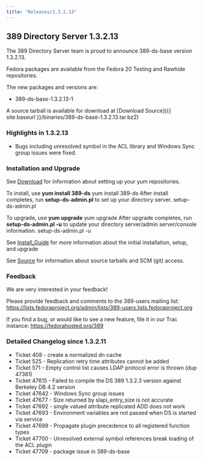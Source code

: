 ```yaml
---
title: "Releases/1.3.2.13"
---
```

389 Directory Server 1.3.2.13
-----------------------------

The 389 Directory Server team is proud to announce 389-ds-base version 1.3.2.13.

Fedora packages are available from the Fedora 20 Testing and Rawhide repositories.

The new packages and versions are:

-   389-ds-base-1.3.2.13-1

A source tarball is available for download at [Download Source]({{ site.baseurl }}/binaries/389-ds-base-1.3.2.13.tar.bz2)

### Highlights in 1.3.2.13

-   Bugs including unresolved symbol in the ACL library and Windows Sync group issues were fixed.

### Installation and Upgrade

See [Download](../download.html) for information about setting up your yum repositories.

To install, use **yum install 389-ds** yum install 389-ds After install completes, run **setup-ds-admin.pl** to set up your directory server. setup-ds-admin.pl

To upgrade, use **yum upgrade** yum upgrade After upgrade completes, run **setup-ds-admin.pl -u** to update your directory server/admin server/console information. setup-ds-admin.pl -u

See [Install\_Guide](../legacy/install-guide.html) for more information about the initial installation, setup, and upgrade

See [Source](../development/source.html) for information about source tarballs and SCM (git) access.

### Feedback

We are very interested in your feedback!

Please provide feedback and comments to the 389-users mailing list: <https://lists.fedoraproject.org/admin/lists/389-users.lists.fedoraproject.org>

If you find a bug, or would like to see a new feature, file it in our Trac instance: <https://fedorahosted.org/389>

### Detailed Changelog since 1.3.2.11

-   Ticket 408 - create a normalized dn cache
-   Ticket 525 - Replication retry time attributes cannot be added
-   Ticket 571 - Empty control list causes LDAP protocol error is thrown (dup 47361)
-   Ticket 47615 - Failed to compile the DS 389 1.3.2.3 version against Berkeley DB 4.2 version
-   Ticket 47642 - Windows Sync group issues
-   Ticket 47677 - Size returned by slapi\_entry\_size is not accurate
-   Ticket 47692 - single valued attribute replicated ADD does not work
-   Ticket 47693 - Environment variables are not passed when DS is started via service
-   Ticket 47699 - Propagate plugin precedence to all registered function types
-   Ticket 47700 - Unresolved external symbol references break loading of the ACL plugin
-   Ticket 47709 - package issue in 389-ds-base

